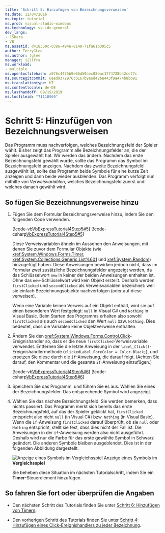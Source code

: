 ```yaml
---
title: 'Schritt 5: Hinzufügen von Bezeichnungsverweisen'
ms.date: 11/04/2016
ms.topic: tutorial
ms.prod: visual-studio-windows
ms.technology: vs-ide-general
dev_langs:
- CSharp
- VB
ms.assetid: d418350c-0396-494e-8149-71fa61b395c5
author: TerryGLee
ms.author: tglee
manager: jillfra
ms.workload:
- multiple
ms.openlocfilehash: a076c4475b9e65d59aec08eac1774728b42cd77c
ms.sourcegitcommit: 6eed0372976c0167b9a6d42ba443f9a474b8bb91
ms.translationtype: HT
ms.contentlocale: de-DE
ms.lasthandoff: 09/19/2019
ms.locfileid: "71118969"
---
```

# <a name="step-5-add-label-references"></a>Schritt 5: Hinzufügen von Bezeichnungsverweisen
Das Programm muss nachverfolgen, welches Bezeichnungsfeld der Spieler wählt. Bisher zeigt das Programm alle Bezeichnungsfelder an, die der Spieler ausgewählt hat. Wir werden das ändern. Nachdem das erste Bezeichnungsfeld gewählt wurde, sollte das Programm das Symbol im Bezeichnungsfeld anzeigen. Nachdem das zweite Bezeichnungsfeld ausgewählt ist, sollte das Programm beide Symbole für eine kurze Zeit anzeigen und dann beide wieder ausblenden. Das Programm verfolgt nun mithilfe von *Verweisvariablen*, welches Bezeichnungsfeld zuerst und welches danach gewählt wird.

## <a name="to-add-label-references"></a>So fügen Sie Bezeichnungsverweise hinzu

1. Fügen Sie dem Formular Bezeichnungsverweise hinzu, indem Sie den folgenden Code verwenden.

     [!code-vb[VbExpressTutorial4Step5#5](../ide/codesnippet/VisualBasic/step-5-add-label-references_1.vb)]
     [!code-csharp[VbExpressTutorial4Step5#5](../ide/codesnippet/CSharp/step-5-add-label-references_1.cs)]

     Diese Verweisvariablen ähneln im Aussehen den Anweisungen, mit denen Sie zuvor dem Formular Objekte (wie <xref:System.Windows.Forms.Timer>, <xref:System.Collections.Generic.List%601> und <xref:System.Random>) hinzugefügt haben. Diese Anweisungen bewirken jedoch nicht, dass im Formular zwei zusätzliche Bezeichnungsfelder angezeigt werden, da das Schlüsselwort `new` in keiner der beiden Anweisungen enthalten ist. Ohne das `new`-Schlüsselwort wird kein Objekt erstellt. Deshalb werden `firstClicked` und `secondClicked` als Verweisvariablen bezeichnet: weil sie einfach Bezeichnungsobjekte nachverfolgen (oder auf diese verweisen).

     Wenn eine Variable keinen Verweis auf ein Objekt enthält, wird sie auf einen besonderen Wert festgelegt: `null` in Visual C# und `Nothing` in Visual Basic. Beim Starten des Programms erhalten also sowohl `firstClicked` als auch `secondClicked` den Wert `null` bzw. `Nothing`. Dies bedeutet, dass die Variablen keine Objektverweise enthalten.

2. Ändern Sie den <xref:System.Windows.Forms.Control.Click>-Ereignishandler so, dass er die neue `firstClicked`-Verweisvariable verwendet. Entfernen Sie die letzte Anweisung in der `label_Click()`-Ereignishandlermethode (`clickedLabel.ForeColor = Color.Black;`), und ersetzen Sie diese durch die `if`-Anweisung, die darauf folgt. (Achten Sie darauf, den Kommentar und die gesamte `if`-Anweisung einzufügen.)

     [!code-vb[VbExpressTutorial4Step5#6](../ide/codesnippet/VisualBasic/step-5-add-label-references_2.vb)]
     [!code-csharp[VbExpressTutorial4Step5#6](../ide/codesnippet/CSharp/step-5-add-label-references_2.cs)]

3. Speichern Sie das Programm, und führen Sie es aus. Wählen Sie eines der Bezeichnungsfelder. Das entsprechende Symbol wird angezeigt.

4. Wählen Sie das nächste Bezeichnungsfeld. Sie werden bemerken, dass nichts passiert. Das Programm merkt sich bereits das erste Bezeichnungsfeld, auf das der Spieler geklickt hat, `firstClicked` entspricht also nicht `null` (in Visual C#) bzw. `Nothing` (in Visual Basic). Wenn die `if`-Anweisung `firstClicked` darauf überprüft, ob sie `null` oder `Nothing` entspricht, stellt sie fest, dass dies nicht der Fall ist. Die Anweisungen in der `if`-Anweisung werden also nicht ausgeführt. Deshalb wird nur die Farbe für das erste gewählte Symbol in Schwarz geändert. Die anderen Symbole bleiben ausgeblendet. Dies ist in der folgenden Abbildung dargestellt.

     ![Anzeige eines Symbols im Vergleichsspiel](../ide/media/express_tut4step5.png)
 Anzeige eines Symbols im **Vergleichsspiel**

     Sie beheben diese Situation im nächsten Tutorialschritt, indem Sie ein **Timer**-Steuerelement hinzufügen.

## <a name="to-continue-or-review"></a>So fahren Sie fort oder überprüfen die Angaben

- Den nächsten Schritt des Tutorials finden Sie unter [Schritt 6: Hinzufügen von Timern](../ide/step-6-add-a-timer.md).

- Den vorherigen Schritt des Tutorials finden Sie unter [Schritt 4: Hinzufügen eines Click-Ereignishandlers zu jeder Bezeichnung](../ide/step-4-add-a-click-event-handler-to-each-label.md).
